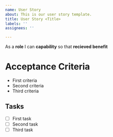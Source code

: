 ```yaml
---
name: User Story
about: This is our user story template.
title: User Story <Title>
labels: ''
assignees: ''

---
```


As a **role** I can **capability** so that **recieved benefit**
# Acceptance Criteria
* First criteria
* Second criteria
* Third criteria

## Tasks
- [ ] First task
- [ ] Second task
- [ ] Third task
